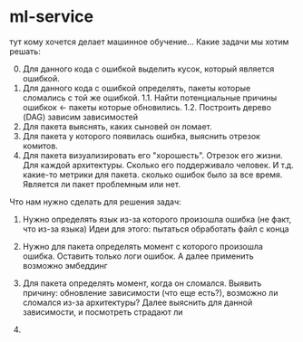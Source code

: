 # ml-service

тут кому хочется делает машинное обучение...
Какие задачи мы хотим решать:

0. Для данного кода с ошибкой выделить кусок, который является ошибкой.
1. Для данного кода с ошибкой определять, пакеты которые сломались с той же ошибкой.
   1.1. Найти потенциальные причины ошибкок <- пакеты которые обновились.
   1.2. Построить дерево (DAG) зависим зависимостей
2. Для пакета выяснять, каких сыновей он ломает.
3. Для пакета у которого появилась ошибка, выяснить отрезок комитов.
4. Для пакета визуализировать его "хорошесть". Отрезок его жизни. Для каждой архитектуры. Сколько его поддерживало человек. И т.д. какие-то метрики для пакета. сколько ошибок было за все время. Является ли пакет проблемным или нет.

Что нам нужно сделать для решения задач:

1. Нужно определять язык из-за которого произошла ошибка (не факт, что из-за языка)
Идеи для этого: пытаться обработать файл с конца

2. Нужно для пакета определять момент с которого произошла ошибка. Оставить только логи ошибок. А далее применить возможно эмбеддинг

3. Для пакета определять момент, когда он сломался. Выявить причину: обновление зависимости (что еще есть?), возможно ли сломался из-за архитектуры? Далее выяснить для данной зависимости, и посмотреть страдают ли 

4. 
